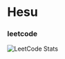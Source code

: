 # Hesu

### leetcode

![LeetCode Stats](https://leetcard.jacoblin.cool/chee9835?theme=nord&font=ABeeZee&ext=activity)
